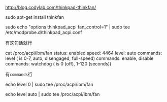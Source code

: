 http://blog.codylab.com/thinkpad-thinkfan/


sudo apt-get install thinkfan


sudo echo "options thinkpad_acpi fan_control=1" | sudo tee /etc/modprobe.d/thinkpad_acpi.conf

有这句话就行


cat /proc/acpi/ibm/fan
status:     enabled
speed:      4464
level:      auto
commands:   level <level> (<level> is 0-7, auto, disengaged, full-speed)
commands:   enable, disable
commands:   watchdog <timeout> (<timeout> is 0 (off), 1-120 (seconds))

有`commands`行

echo level 0 | sudo tee /proc/acpi/ibm/fan

echo level auto | sudo tee /proc/acpi/ibm/fan